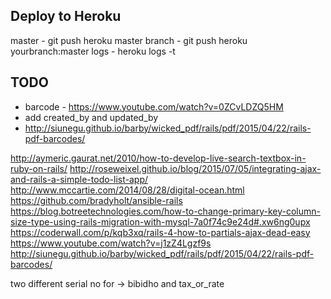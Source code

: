 
Deploy to Heroku
------------------
master - git push heroku master
branch - git push heroku yourbranch:master
logs - heroku logs -t


TODO
-----------
* barcode - https://www.youtube.com/watch?v=0ZCvLDZQ5HM
* add created_by and updated_by
* http://siunegu.github.io/barby/wicked_pdf/rails/pdf/2015/04/22/rails-pdf-barcodes/

http://aymeric.gaurat.net/2010/how-to-develop-live-search-textbox-in-ruby-on-rails/
http://roseweixel.github.io/blog/2015/07/05/integrating-ajax-and-rails-a-simple-todo-list-app/
http://www.mccartie.com/2014/08/28/digital-ocean.html
https://github.com/bradyholt/ansible-rails
https://blog.botreetechnologies.com/how-to-change-primary-key-column-size-type-using-rails-migration-with-mysql-7a0f74c9e24d#.xw6ng0upx
https://coderwall.com/p/kqb3xq/rails-4-how-to-partials-ajax-dead-easy
https://www.youtube.com/watch?v=j1zZ4Lgzf9s
http://siunegu.github.io/barby/wicked_pdf/rails/pdf/2015/04/22/rails-pdf-barcodes/


two different serial no for -> bibidho and tax_or_rate


